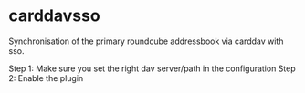 # carddavsso
Synchronisation of the primary roundcube addressbook via carddav with sso.


Step 1: Make sure you set the right dav server/path in the configuration
Step 2: Enable the plugin
